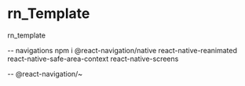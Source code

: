 # rn_Template

rn_template

--
navigations
npm i @react-navigation/native react-native-reanimated react-native-safe-area-context react-native-screens

--
@react-navigation/~
